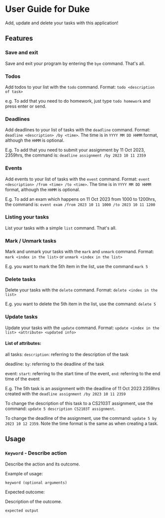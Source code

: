 # User Guide for Duke
Add, update and delete your tasks with this application!

## Features 

### Save and exit
Save and exit your program by entering the `bye` command. That's all.

### Todos
Add todos to your list with the `todo` command.
Format: `todo <description of task>`

e.g. To add that you need to do homework, just type `todo homework` and press enter or send.

### Deadlines
Add deadlines to your list of tasks with the `deadline` command.
Format: `deadline <description> /by <time>`. The time is in `YYYY MM DD HHMM` format, although the `HHMM` is optional.

E.g. To add that you need to submit your assignment by 11 Oct 2023, 2359hrs, the command is:
`deadline assignment /by 2023 10 11 2359`

### Events
Add events to your list of tasks with the `event` command.
Format: `event <description> /from <time> /to <time>`. The time is in `YYYY MM DD HHMM` format, although the `HHMM` is optional.

E.g. To add an exam which happens on 11 Oct 2023 from 1000 to 1200hrs, the command is:
`event exam /from 2023 10 11 1000 /to 2023 10 11 1200`

### Listing your tasks
List your tasks with a simple `list` command. That's all.

### Mark / Unmark tasks
Mark and unmark your tasks with the `mark` and `unmark` command.
Format: `mark <index in the list>` or `unmark <index in the list>`

E.g. you want to mark the 5th item in the list, use the command
`mark 5`

### Delete tasks
Delete your tasks with the `delete` command.
Format: `delete <index in the list>`

E.g. you want to delete the 5th item in the list, use the command:
`delete 5`

### Update tasks
Update your tasks with the `update` command.
Format: `update <index in the list> <attribute> <updated info>`


#### List of attributes: 

all tasks: `description`: referring to the description of the task

deadline: `by`: referring to the deadline of the task

event: `start`: referring to the start time of the event, `end`: referring to the end time of the event

E.g. The 5th task is an assignment with the deadline of 11 Oct 2023 2359hrs created with the `deadline assignment /by 2023 10 11 2359`

To change the description of this task to a CS2103T assignment, use the command:
`update 5 description CS2103T assignment`.

To change the deadline of the assignment, use the command:
`update 5 by 2023 10 12 2359`. Note the time format is the same as when creating a task.

## Usage

### `Keyword` - Describe action

Describe the action and its outcome.

Example of usage: 

`keyword (optional arguments)`

Expected outcome:

Description of the outcome.

```
expected output
```

